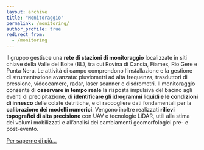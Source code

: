 ```yaml
---
layout: archive
title: "Monitoraggio"
permalink: /monitoring/
author_profile: true
redirect_from:
  - /monitoring
---
```


Il gruppo gestisce una <b>rete di stazioni di monitoraggio</b> localizzate in siti chiave della Valle del Boite (BL), tra cui Rovina di Cancia, Fiames, Rio Gere e Punta Nera. Le attività di campo comprendono l’installazione e la gestione di strumentazione avanzata: pluviometri ad alta frequenza, trasduttori di pressione, videocamere, radar, laser scanner e disdrometri.
Il monitoraggio consente di <b>osservare in tempo reale</b> la risposta impulsiva del bacino agli eventi di precipitazione, di <b>identificare gli idrogrammi liquidi e le condizioni di innesco</b> delle colate detritiche, e di raccogliere dati fondamentali per la <b>calibrazione dei modelli numerici</b>.
Vengono inoltre realizzati <b>rilievi topografici di alta precisione</b> con UAV e tecnologie LiDAR, utili alla stima dei volumi mobilizzati e all’analisi dei cambiamenti geomorfologici pre- e post-evento.

[Per saperne di più...](/files/DFLab_Monitoraggio.pdf)